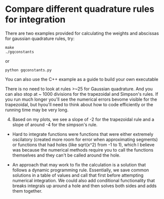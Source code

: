 # Compare different quadrature rules for integration

There are two examples provided for calculating the weights and abscissas for gaussian quadrature rules, try:

```
make
./gqconstants
```

or

```
python gqconstants.py
```

You can also use the C++ example as a guide to build your own executable

There is no need to look at rules >~25 for Gaussian quadrature.  And you can also stop at ~ 1000 divisions for the trapezoidal and Simpson's rules.  If you run much longer you'll see the numerical errors bevome visible for the trapezoidal, but hyou'll need to think about how to code efficiently or the running time may be very long.


4) Based on my plots, we see a slope of -2 for the trapezoidal rule and a slope of around -4 for the simpson's rule.

- Hard to integrate functions were functions that were either extremely oscilatory (created more room for error when approximating segments) or functions that had holes (like sqrt(x^2) from -1 to 1), which I believe was because the numerical methods require you to call the functions themselves and they can't be called around the hole. 

- An approach that may work to fix the calculation is a solution that follows a dynamic programming rule. Essentially, we save common solutions in a table of values and call that first before attempting numerical integration. We could also add conditional functionality that breaks integrals up around a hole and then solves both sides and adds them together. 

